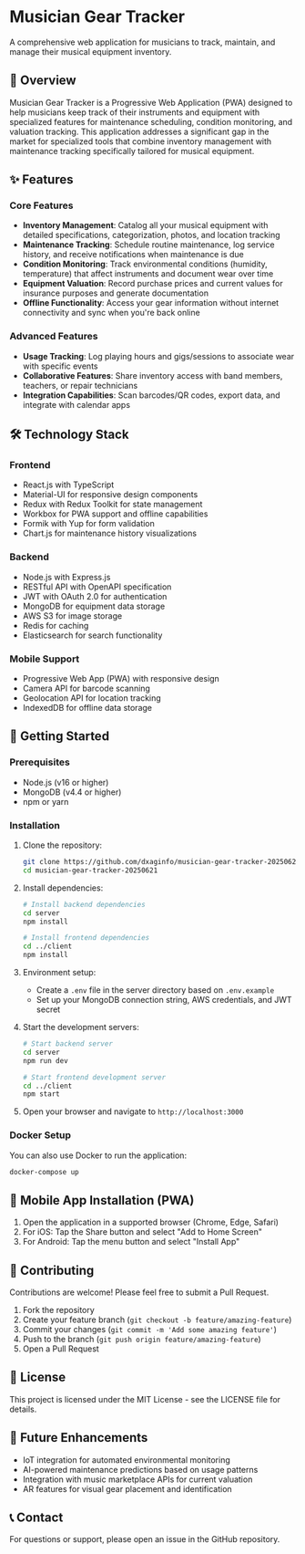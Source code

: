 # Musician Gear Tracker

A comprehensive web application for musicians to track, maintain, and manage their musical equipment inventory.

## 🎸 Overview

Musician Gear Tracker is a Progressive Web Application (PWA) designed to help musicians keep track of their instruments and equipment with specialized features for maintenance scheduling, condition monitoring, and valuation tracking. This application addresses a significant gap in the market for specialized tools that combine inventory management with maintenance tracking specifically tailored for musical equipment.

## ✨ Features

### Core Features

- **Inventory Management**: Catalog all your musical equipment with detailed specifications, categorization, photos, and location tracking
- **Maintenance Tracking**: Schedule routine maintenance, log service history, and receive notifications when maintenance is due
- **Condition Monitoring**: Track environmental conditions (humidity, temperature) that affect instruments and document wear over time
- **Equipment Valuation**: Record purchase prices and current values for insurance purposes and generate documentation
- **Offline Functionality**: Access your gear information without internet connectivity and sync when you're back online

### Advanced Features

- **Usage Tracking**: Log playing hours and gigs/sessions to associate wear with specific events
- **Collaborative Features**: Share inventory access with band members, teachers, or repair technicians
- **Integration Capabilities**: Scan barcodes/QR codes, export data, and integrate with calendar apps

## 🛠️ Technology Stack

### Frontend
- React.js with TypeScript
- Material-UI for responsive design components
- Redux with Redux Toolkit for state management
- Workbox for PWA support and offline capabilities
- Formik with Yup for form validation
- Chart.js for maintenance history visualizations

### Backend
- Node.js with Express.js
- RESTful API with OpenAPI specification
- JWT with OAuth 2.0 for authentication
- MongoDB for equipment data storage
- AWS S3 for image storage
- Redis for caching
- Elasticsearch for search functionality

### Mobile Support
- Progressive Web App (PWA) with responsive design
- Camera API for barcode scanning
- Geolocation API for location tracking
- IndexedDB for offline data storage

## 🚀 Getting Started

### Prerequisites

- Node.js (v16 or higher)
- MongoDB (v4.4 or higher)
- npm or yarn

### Installation

1. Clone the repository:
   ```bash
   git clone https://github.com/dxaginfo/musician-gear-tracker-20250621.git
   cd musician-gear-tracker-20250621
   ```

2. Install dependencies:
   ```bash
   # Install backend dependencies
   cd server
   npm install

   # Install frontend dependencies
   cd ../client
   npm install
   ```

3. Environment setup:
   - Create a `.env` file in the server directory based on `.env.example`
   - Set up your MongoDB connection string, AWS credentials, and JWT secret

4. Start the development servers:
   ```bash
   # Start backend server
   cd server
   npm run dev

   # Start frontend development server
   cd ../client
   npm start
   ```

5. Open your browser and navigate to `http://localhost:3000`

### Docker Setup

You can also use Docker to run the application:

```bash
docker-compose up
```

## 📱 Mobile App Installation (PWA)

1. Open the application in a supported browser (Chrome, Edge, Safari)
2. For iOS: Tap the Share button and select "Add to Home Screen"
3. For Android: Tap the menu button and select "Install App"

## 🤝 Contributing

Contributions are welcome! Please feel free to submit a Pull Request.

1. Fork the repository
2. Create your feature branch (`git checkout -b feature/amazing-feature`)
3. Commit your changes (`git commit -m 'Add some amazing feature'`)
4. Push to the branch (`git push origin feature/amazing-feature`)
5. Open a Pull Request

## 📄 License

This project is licensed under the MIT License - see the LICENSE file for details.

## 🔮 Future Enhancements

- IoT integration for automated environmental monitoring
- AI-powered maintenance predictions based on usage patterns
- Integration with music marketplace APIs for current valuation
- AR features for visual gear placement and identification

## 📞 Contact

For questions or support, please open an issue in the GitHub repository.